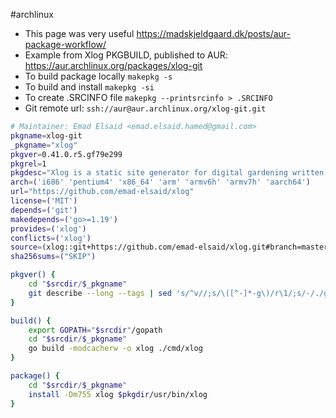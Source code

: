 #archlinux

* This page was very useful https://madskjeldgaard.dk/posts/aur-package-workflow/
* Example from Xlog PKGBUILD, published to AUR: https://aur.archlinux.org/packages/xlog-git
* To build package locally `makepkg -s`
* To build and install `makepkg -si`
* To create .SRCINFO file `makepkg --printsrcinfo > .SRCINFO`
* Git remote url: `ssh://aur@aur.archlinux.org/xlog-git.git` 

```bash
# Maintainer: Emad Elsaid <emad.elsaid.hamed@gmail.com>
pkgname=xlog-git
_pkgname="xlog"
pkgver=0.41.0.r5.gf79e299
pkgrel=1
pkgdesc="Xlog is a static site generator for digital gardening written in Go"
arch=('i686' 'pentium4' 'x86_64' 'arm' 'armv6h' 'armv7h' 'aarch64')
url="https://github.com/emad-elsaid/xlog"
license=('MIT')
depends=('git')
makedepends=('go>=1.19')
provides=('xlog')
conflicts=('xlog')
source=(xlog::git+https://github.com/emad-elsaid/xlog.git#branch=master)
sha256sums=("SKIP")

pkgver() {
    cd "$srcdir/$_pkgname"
    git describe --long --tags | sed 's/^v//;s/\([^-]*-g\)/r\1/;s/-/./g'
}

build() {
    export GOPATH="$srcdir"/gopath
    cd "$srcdir/$_pkgname"
    go build -modcacherw -o xlog ./cmd/xlog
}

package() {
    cd "$srcdir/$_pkgname"
    install -Dm755 xlog $pkgdir/usr/bin/xlog
}
```